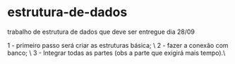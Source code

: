 # estrutura-de-dados
trabalho de estrutura de dados que deve ser entregue dia 28/09

1 - primeiro passo será criar as estruturas básica; \\
2 - fazer a conexão com banco; \\
3 - Integrar todas as partes (obs a parte que exigirá mais tempo).\\
